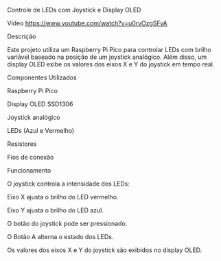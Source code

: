 Controle de LEDs com Joystick e Display OLED

Vídeo
https://www.youtube.com/watch?v=u0rvOzgSFvA

Descrição

Este projeto utiliza um Raspberry Pi Pico para controlar LEDs com brilho variável baseado na posição de um joystick analógico. Além disso, um display OLED exibe os valores dos eixos X e Y do joystick em tempo real.

Componentes Utilizados

Raspberry Pi Pico

Display OLED SSD1306

Joystick analógico

LEDs (Azul e Vermelho)

Resistores

Fios de conexão

Funcionamento

O joystick controla a intensidade dos LEDs:

Eixo X ajusta o brilho do LED vermelho.

Eixo Y ajusta o brilho do LED azul.

O botão do joystick pode ser pressionado.

O Botão A alterna o estado dos LEDs.

Os valores dos eixos X e Y do joystick são exibidos no display OLED.
